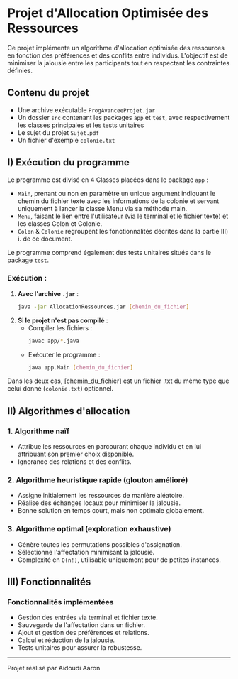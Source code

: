 # Projet d'Allocation Optimisée des Ressources

Ce projet implémente un algorithme d'allocation optimisée des ressources en fonction des préférences et des conflits entre individus. L'objectif est de minimiser la jalousie entre les participants tout en respectant les contraintes définies.

## Contenu du projet
- Une archive exécutable `ProgAvanceeProjet.jar`
- Un dossier `src` contenant les packages `app` et `test`, avec respectivement les classes principales et les tests unitaires
- Le sujet du projet `Sujet.pdf`
- Un fichier d'exemple `colonie.txt`

## I) Exécution du programme
Le programme est divisé en 4 Classes placées dans le package `app` :
- `Main`, prenant ou non en paramètre un unique argument indiquant le chemin du fichier texte avec les informations de la colonie et servant uniquement à lancer la classe Menu via sa méthode main.
- `Menu`, faisant le lien entre l'utilisateur (via le terminal et le fichier texte) et les classes Colon et Colonie. 
- `Colon` & `Colonie` regroupent les fonctionnalités décrites dans la partie III) i. de ce document.

Le programme comprend également des tests unitaires situés dans le package `test`.

### Exécution :
1. **Avec l'archive `.jar`** :
   ```sh
   java -jar AllocationRessources.jar [chemin_du_fichier]
   ```
2. **Si le projet n'est pas compilé** :
   - Compiler les fichiers :
     ```sh
     javac app/*.java
     ```
   - Exécuter le programme :
     ```sh
     java app.Main [chemin_du_fichier]
     ```

Dans les deux cas, [chemin_du_fichier] est un fichier .txt du même type que celui donné (`colonie.txt`) optionnel.

## II) Algorithmes d'allocation
### 1. Algorithme naïf
- Attribue les ressources en parcourant chaque individu et en lui attribuant son premier choix disponible.
- Ignorance des relations et des conflits.

### 2. Algorithme heuristique rapide (glouton amélioré)
- Assigne initialement les ressources de manière aléatoire.
- Réalise des échanges locaux pour minimiser la jalousie.
- Bonne solution en temps court, mais non optimale globalement.

### 3. Algorithme optimal (exploration exhaustive)
- Génère toutes les permutations possibles d'assignation.
- Sélectionne l'affectation minimisant la jalousie.
- Complexité en `O(n!)`, utilisable uniquement pour de petites instances.

## III) Fonctionnalités
### Fonctionnalités implémentées
- Gestion des entrées via terminal et fichier texte.
- Sauvegarde de l'affectation dans un fichier.
- Ajout et gestion des préférences et relations.
- Calcul et réduction de la jalousie.
- Tests unitaires pour assurer la robustesse.


---
Projet réalisé par Aidoudi Aaron
